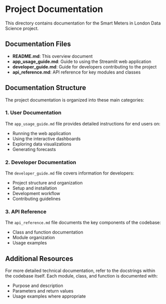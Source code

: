 # Project Documentation

This directory contains documentation for the Smart Meters in London Data Science project.

## Documentation Files

- **README.md**: This overview document
- **app_usage_guide.md**: Guide to using the Streamlit web application
- **developer_guide.md**: Guide for developers contributing to the project
- **api_reference.md**: API reference for key modules and classes

## Documentation Structure

The project documentation is organized into these main categories:

### 1. User Documentation

The `app_usage_guide.md` file provides detailed instructions for end users on:
- Running the web application
- Using the interactive dashboards
- Exploring data visualizations
- Generating forecasts

### 2. Developer Documentation

The `developer_guide.md` file covers information for developers:
- Project structure and organization
- Setup and installation
- Development workflow
- Contributing guidelines

### 3. API Reference

The `api_reference.md` file documents the key components of the codebase:
- Class and function documentation
- Module organization
- Usage examples

## Additional Resources

For more detailed technical documentation, refer to the docstrings within the codebase itself. Each module, class, and function is documented with:
- Purpose and description
- Parameters and return values
- Usage examples where appropriate 